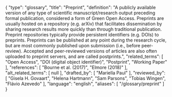 {
    "type": "glossary",
    "title": "Preprint",
    "definition": "A publicly available version of any type of scientific manuscript/research output preceding formal publication, considered a form of Green Open Access. Preprints are usually hosted on a repository (e.g. arXiv) that facilitates dissemination by sharing research results more quickly than through traditional publication. Preprint repositories typically provide persistent identifiers (e.g. DOIs) to preprints. Preprints can be published at any point during the research cycle, but are most commonly published upon submission (i.e., before peer-review). Accepted and peer-reviewed versions of articles are also often uploaded to preprint servers, and are called postprints.",
    "related_terms": [
        "Open Access",
        "DOI (digital object identifier)",
        "Postprint",
        "Working Paper"
    ],
    "references": [
        "Bourne et al. (2017)",
        "Elmore (2018)"
    ],
    "alt_related_terms": [
        null
    ],
    "drafted_by": [
        "Mariella Paul"
    ],
    "reviewed_by": [
        "Gisela H. Govaart",
        "Helena Hartmann",
        "Sam Parsons",
        "Tobias Wingen",
        "Flávio Azevedo"
    ],
    "language": "english",
    "aliases": [
        "/glossary/preprint"
    ]
}